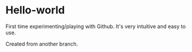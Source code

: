 # Hello-world

First time experimenting/playing with Github. It's very intuitive and easy to use.

Created from another branch.
